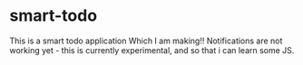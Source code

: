 # smart-todo
This is a smart todo application Which I am making!!
Notifications are not working yet - this is currently experimental, and so that i can learn some JS.
